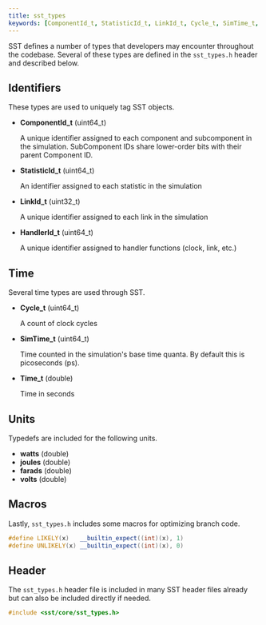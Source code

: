 ```yaml
---
title: sst_types
keywords: [ComponentId_t, StatisticId_t, LinkId_t, Cycle_t, SimTime_t, Time_t, watts, joules, farad, volts, LIKELY, UNLIKELY]
---
```


SST defines a number of types that developers may encounter throughout the codebase. Several of these types are defined in the `sst_types.h` header and described below.

## Identifiers
These types are used to uniquely tag SST objects.
* **ComponentId_t** (uint64_t)

    A unique identifier assigned to each component and subcomponent in the simulation. SubComponent IDs share lower-order bits with their parent Component ID. 
* **StatisticId_t** (uint64_t)

    An identifier assigned to each statistic in the simulation

* **LinkId_t** (uint32_t)

    A unique identifier assigned to each link in the simulation
* **HandlerId_t** (uint64_t)

    A unique identifier assigned to handler functions (clock, link, etc.)

## Time
Several time types are used through SST.
* **Cycle_t** (uint64_t)

    A count of clock cycles
* **SimTime_t** (uint64_t)

    Time counted in the simulation's base time quanta. By default this is picoseconds (ps).
* **Time_t** (double)

    Time in seconds

## Units
Typedefs are included for the following units.
* **watts** (double)
* **joules** (double)
* **farads** (double)
* **volts** (double)

## Macros
Lastly, `sst_types.h` includes some macros for optimizing branch code. 
```cpp
#define LIKELY(x)   __builtin_expect((int)(x), 1)
#define UNLIKELY(x) __builtin_expect((int)(x), 0)
```


## Header
The `sst_types.h` header file is included in many SST header files already but can also be included directly if needed.
```cpp
#include <sst/core/sst_types.h>
```